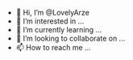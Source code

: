 - 👋 Hi, I’m @LovelyArze
- 👀 I’m interested in ...
- 🌱 I’m currently learning ...
- 💞️ I’m looking to collaborate on ...
- 📫 How to reach me ...

<!---
LovelyArze/LovelyArze is a ✨ special ✨ repository because its `README.md` (this file) appears on your GitHub profile.
You can click the Preview link to take a look at your changes.
--->

